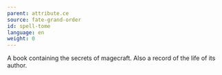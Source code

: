 ```yaml
---
parent: attribute.ce
source: fate-grand-order
id: spell-tome
language: en
weight: 0
---
```


A book containing the secrets of magecraft.
Also a record of the life of its author.
